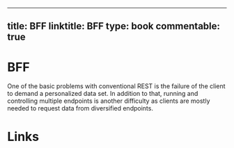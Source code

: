 
---
title: BFF
linktitle: BFF
type: book
commentable: true
---

# BFF

One of the basic problems with conventional REST is the failure of the client to demand a personalized data set. In addition to that, running and controlling multiple endpoints is another difficulty as clients are mostly needed to request data from diversified endpoints.

# Links

    